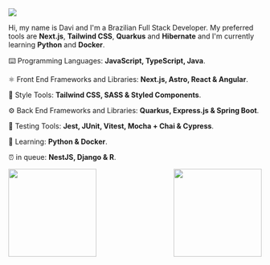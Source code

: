 <img src="https://img.shields.io/static/v1?label=Overview&message=DN4Davi&color=282a36&labelColor=dd6387&style=for-the-badge&logo=GitHub">

Hi, my name is Davi and I'm a Brazilian Full Stack Developer. My preferred tools are **Next.js**, **Tailwind CSS**, **Quarkus** and **Hibernate** and I'm currently learning **Python** and **Docker**.

⌨️ Programming Languages: **JavaScript, TypeScript, Java**.

⚛️ Front End Frameworks and Libraries: **Next.js, Astro, React & Angular**.

💅 Style Tools: **Tailwind CSS, SASS & Styled Components**.

⚙️ Back End Frameworks and Libraries: **Quarkus, Express.js & Spring Boot**.

🧪 Testing Tools: **Jest, JUnit, Vitest, Mocha + Chai & Cypress**.

📖 Learning: **Python & Docker**.

⏰ in queue: **NestJS, Django & R**.

<img align="right" height=175 src="https://github-readme-stats-lac-delta.vercel.app/api/top-langs/?username=DN4Davi&layout=compact&theme=dracula" />

<img height=175 src="https://github-readme-stats-lac-delta.vercel.app/api?username=DN4Davi&show_icons=true&count_private=true&hide=contribs&theme=dracula">
